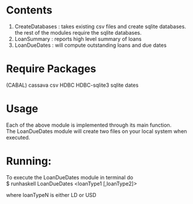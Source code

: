 Contents
=========

1. CreateDatabases : takes existing csv files and create sqlite databases.  
   the rest of the modules require the sqlite databases.
2. LoanSummary : reports high level summary of loans  
3. LoanDueDates : will compute outstanding loans and due dates

Require Packages 
=====
(CABAL)
cassava
csv
HDBC
HDBC-sqlite3
sqlite
dates

Usage
=====
Each of the above module is implemented through its main function.  
The LoanDueDates module will create two files on your local system when executed.

Running:
=======
To execute the LoanDueDates module in terminal do  
$ runhaskell LoanDueDates <loanType1 [,loanType2]>

where loanTypeN is either LD or USD
